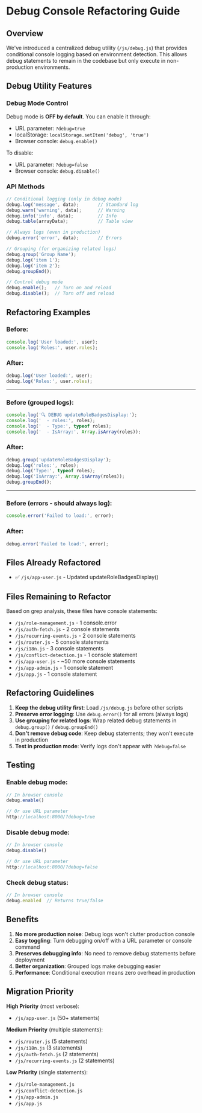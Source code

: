 # Debug Console Refactoring Guide

## Overview

We've introduced a centralized debug utility (`/js/debug.js`) that provides conditional console logging based on environment detection. This allows debug statements to remain in the codebase but only execute in non-production environments.

## Debug Utility Features

### Debug Mode Control

Debug mode is **OFF by default**. You can enable it through:
- URL parameter: `?debug=true`
- localStorage: `localStorage.setItem('debug', 'true')`
- Browser console: `debug.enable()`

To disable:
- URL parameter: `?debug=false`
- Browser console: `debug.disable()`

### API Methods

```javascript
// Conditional logging (only in debug mode)
debug.log('message', data);       // Standard log
debug.warn('warning', data);      // Warning
debug.info('info', data);         // Info
debug.table(arrayData);           // Table view

// Always logs (even in production)
debug.error('error', data);       // Errors

// Grouping (for organizing related logs)
debug.group('Group Name');
debug.log('item 1');
debug.log('item 2');
debug.groupEnd();

// Control debug mode
debug.enable();   // Turn on and reload
debug.disable();  // Turn off and reload
```

## Refactoring Examples

### Before:
```javascript
console.log('User loaded:', user);
console.log('Roles:', user.roles);
```

### After:
```javascript
debug.log('User loaded:', user);
debug.log('Roles:', user.roles);
```

---

### Before (grouped logs):
```javascript
console.log('🔍 DEBUG updateRoleBadgesDisplay:');
console.log('  - roles:', roles);
console.log('  - Type:', typeof roles);
console.log('  - IsArray:', Array.isArray(roles));
```

### After:
```javascript
debug.group('updateRoleBadgesDisplay');
debug.log('roles:', roles);
debug.log('Type:', typeof roles);
debug.log('IsArray:', Array.isArray(roles));
debug.groupEnd();
```

---

### Before (errors - should always log):
```javascript
console.error('Failed to load:', error);
```

### After:
```javascript
debug.error('Failed to load:', error);
```

## Files Already Refactored

- ✅ `/js/app-user.js` - Updated updateRoleBadgesDisplay()

## Files Remaining to Refactor

Based on grep analysis, these files have console statements:

- `/js/role-management.js` - 1 console.error
- `/js/auth-fetch.js` - 2 console statements
- `/js/recurring-events.js` - 2 console statements
- `/js/router.js` - 5 console statements
- `/js/i18n.js` - 3 console statements
- `/js/conflict-detection.js` - 1 console statement
- `/js/app-user.js` - ~50 more console statements
- `/js/app-admin.js` - 1 console statement
- `/js/app.js` - 1 console statement

## Refactoring Guidelines

1. **Keep the debug utility first**: Load `/js/debug.js` before other scripts
2. **Preserve error logging**: Use `debug.error()` for all errors (always logs)
3. **Use grouping for related logs**: Wrap related debug statements in `debug.group()` / `debug.groupEnd()`
4. **Don't remove debug code**: Keep debug statements; they won't execute in production
5. **Test in production mode**: Verify logs don't appear with `?debug=false`

## Testing

### Enable debug mode:
```javascript
// In browser console
debug.enable()

// Or use URL parameter
http://localhost:8000/?debug=true
```

### Disable debug mode:
```javascript
// In browser console
debug.disable()

// Or use URL parameter
http://localhost:8000/?debug=false
```

### Check debug status:
```javascript
// In browser console
debug.enabled  // Returns true/false
```

## Benefits

1. **No more production noise**: Debug logs won't clutter production console
2. **Easy toggling**: Turn debugging on/off with a URL parameter or console command
3. **Preserves debugging info**: No need to remove debug statements before deployment
4. **Better organization**: Grouped logs make debugging easier
5. **Performance**: Conditional execution means zero overhead in production

## Migration Priority

**High Priority** (most verbose):
- `/js/app-user.js` (50+ statements)

**Medium Priority** (multiple statements):
- `/js/router.js` (5 statements)
- `/js/i18n.js` (3 statements)
- `/js/auth-fetch.js` (2 statements)
- `/js/recurring-events.js` (2 statements)

**Low Priority** (single statements):
- `/js/role-management.js`
- `/js/conflict-detection.js`
- `/js/app-admin.js`
- `/js/app.js`
